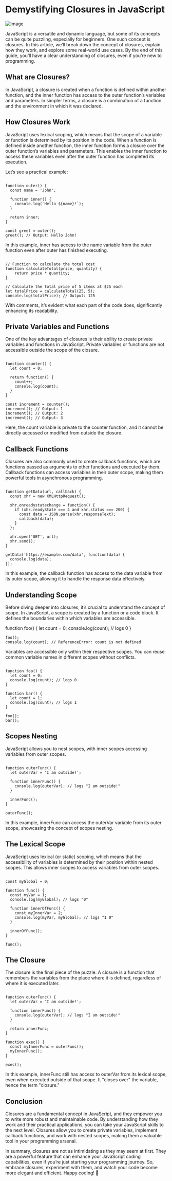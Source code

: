 # Demystifying Closures in JavaScript

![image](./assets/closure.png)

JavaScript is a versatile and dynamic language, but some of its concepts can be quite puzzling, especially for beginners. One such concept is closures. In this article, we’ll break down the concept of closures, explain how they work, and explore some real-world use cases. By the end of this guide, you’ll have a clear understanding of closures, even if you’re new to programming.

## What are Closures?

In JavaScript, a closure is created when a function is defined within another function, and the inner function has access to the outer function’s variables and parameters. In simpler terms, a closure is a combination of a function and the environment in which it was declared.

## How Closures Work

JavaScript uses lexical scoping, which means that the scope of a variable or function is determined by its position in the code. When a function is defined inside another function, the inner function forms a closure over the outer function’s variables and parameters. This enables the inner function to access these variables even after the outer function has completed its execution.

Let’s see a practical example:

```

function outer() {
  const name = 'John';

  function inner() {
    console.log(`Hello ${name}!`);
  }

  return inner;
}

const greet = outer();
greet(); // Output: Hello John!

```

In this example, inner has access to the name variable from the outer function even after outer has finished executing.

```

// Function to calculate the total cost
function calculateTotal(price, quantity) {
    return price * quantity;
}

// Calculate the total price of 5 items at $25 each
let totalPrice = calculateTotal(25, 5);
console.log(totalPrice); // Output: 125

```

With comments, it’s evident what each part of the code does, significantly enhancing its readability.

## Private Variables and Functions

One of the key advantages of closures is their ability to create private variables and functions in JavaScript. Private variables or functions are not accessible outside the scope of the closure.

```

function counter() {
  let count = 0;

  return function() {
    count++;
    console.log(count);
  }
}

const increment = counter();
increment(); // Output: 1
increment(); // Output: 2
increment(); // Output: 3

```

Here, the count variable is private to the counter function, and it cannot be directly accessed or modified from outside the closure.

## Callback Functions

Closures are also commonly used to create callback functions, which are functions passed as arguments to other functions and executed by them. Callback functions can access variables in their outer scope, making them powerful tools in asynchronous programming.

```

function getData(url, callback) {
  const xhr = new XMLHttpRequest();

  xhr.onreadystatechange = function() {
    if (xhr.readyState === 4 and xhr.status === 200) {
      const data = JSON.parse(xhr.responseText);
      callback(data);
    }
  };

  xhr.open('GET', url);
  xhr.send();
}

getData('https://example.com/data', function(data) {
  console.log(data);
});

```

In this example, the callback function has access to the data variable from its outer scope, allowing it to handle the response data effectively.

## Understanding Scope

Before diving deeper into closures, it’s crucial to understand the concept of scope. In JavaScript, a scope is created by a function or a code block. It defines the boundaries within which variables are accessible.

function foo() {
let count = 0;
console.log(count); // logs 0
}

```
foo();
console.log(count); // ReferenceError: count is not defined

```

Variables are accessible only within their respective scopes. You can reuse common variable names in different scopes without conflicts.

```

function foo() {
  let count = 0;
  console.log(count); // logs 0
}

function bar() {
  let count = 1;
  console.log(count); // logs 1
}

foo();
bar();

```

## Scopes Nesting

JavaScript allows you to nest scopes, with inner scopes accessing variables from outer scopes.

```

function outerFunc() {
  let outerVar = 'I am outside!';

  function innerFunc() {
    console.log(outerVar); // logs "I am outside!"
  }

  innerFunc();
}

outerFunc();

```

In this example, innerFunc can access the outerVar variable from its outer scope, showcasing the concept of scopes nesting.

## The Lexical Scope

JavaScript uses lexical (or static) scoping, which means that the accessibility of variables is determined by their position within nested scopes. This allows inner scopes to access variables from outer scopes.

```

const myGlobal = 0;

function func() {
  const myVar = 1;
  console.log(myGlobal); // logs "0"

  function innerOfFunc() {
    const myInnerVar = 2;
    console.log(myVar, myGlobal); // logs "1 0"
  }

  innerOfFunc();
}

func();

```

## The Closure

The closure is the final piece of the puzzle. A closure is a function that remembers the variables from the place where it is defined, regardless of where it is executed later.

```

function outerFunc() {
  let outerVar = 'I am outside!';

  function innerFunc() {
    console.log(outerVar); // logs "I am outside!"
  }

  return innerFunc;
}

function exec() {
  const myInnerFunc = outerFunc();
  myInnerFunc();
}

exec();

```

In this example, innerFunc still has access to outerVar from its lexical scope, even when executed outside of that scope. It "closes over" the variable, hence the term "closure."

## Conclusion

Closures are a fundamental concept in JavaScript, and they empower you to write more robust and maintainable code. By understanding how they work and their practical applications, you can take your JavaScript skills to the next level. Closures allow you to create private variables, implement callback functions, and work with nested scopes, making them a valuable tool in your programming arsenal.

In summary, closures are not as intimidating as they may seem at first. They are a powerful feature that can enhance your JavaScript coding capabilities, even if you’re just starting your programming journey. So, embrace closures, experiment with them, and watch your code become more elegant and efficient. Happy coding! 🚀
